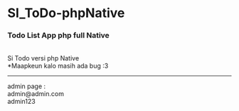 # SI_ToDo-phpNative
<h3>Todo List App php full Native</h3> <br>
Si Todo versi php Native <br>
*Maapkeun kalo masih ada bug :3
<hr>
admin page : <br>
admin@admin.com <br>
admin123
